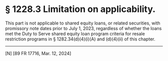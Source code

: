 # § 1228.3   Limitation on applicability.

This part is not applicable to shared equity loans, or related securities, with promissory note dates prior to July 1, 2023, regardless of whether the loans met the Duty to Serve shared equity loan program criteria for resale restriction programs in § 1282.34(d)(4)(i)(A) and (d)(4)(ii) of this chapter.



---

[N] [89 FR 17716, Mar. 12, 2024]






